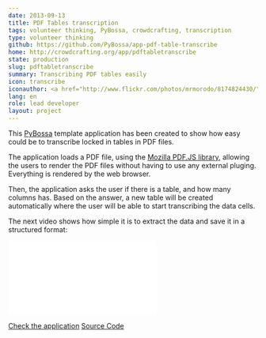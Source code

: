 ```yaml
---
date: 2013-09-13
title: PDF Tables transcription
tags: volunteer thinking, PyBossa, crowdcrafting, transcription
type: volunteer thinking
github: https://github.com/PyBossa/app-pdf-table-transcribe
home: http://crowdcrafting.org/app/pdftabletranscribe
state: production
slug: pdftabletranscribe
summary: Transcribing PDF tables easily
icon: transcribe
iconauthor: <a href="http://www.flickr.com/photos/mrmorodo/8174824430/">TempusVolat</a>
lang: en
role: lead developer
layout: project
---
```


This [PyBossa](http://daniellombrana.es/pybossa.html) template application has been created to show how easy could be to transcribe locked in tables in PDF files.

The application loads a PDF file, using the [Mozilla PDF.JS library](http://mozilla.github.io/pdf.js/), allowing the users to render the PDF files without having to use any external pluging. Everything is rendered by the web browser.

Then, the application asks the user if there is a table, and how many columns has. Based on the answer, a new table will be created automatically where the user will be able to start transcribing the data cells.

The next video shows how simple it is to extract the data and save it in a structured format:
<div class="videoWrapper">
    <iframe src="//www.youtube.com/embed/yfnJHALzlZc?rel=0" frameborder="0" allowfullscreen></iframe>
</div>

<a target="_blank" class="btn" href="http://crowdcrafting.org/app/pdftabletranscribe"><i class="fa fa-cog"></i> Check the application</a>
<a target="_blank" class="btn" href="https://github.com/PyBossa/app-pdf-table-transcribe"><i class="fa fa-github"></i> Source Code</a>
